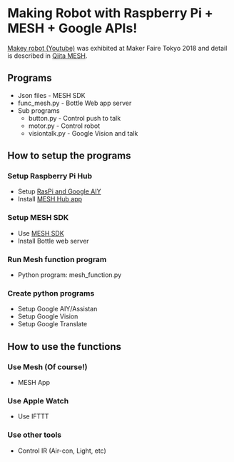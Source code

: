 # Making Robot with Raspberry Pi + MESH + Google APIs!
[Makey robot (Youtube)](https://youtu.be/Ywu2-DPss64) was exhibited at Maker Faire Tokyo 2018 and detail is described in [Qiita MESH](https://qiita.com/b94e827eb3b9ef6dadf5).
## Programs
- Json files - MESH SDK
- func_mesh.py - Bottle Web app server
- Sub programs
    - button.py - Control push to talk
    - motor.py - Control robot
    - visiontalk.py - Google Vision and talk
## How to setup the programs
 ### Setup Raspberry Pi Hub
  - Setup [RasPi and Google AIY](https://deviceplus.jp/hobby/entry_y11/)
  - Install [MESH Hub app](https://deviceplus.jp/hobby/mesh-09/)
 ### Setup MESH SDK
  - Use [MESH SDK](https://meshprj.com/sdk-jp/)
  - Install Bottle web server
 ### Run Mesh function program
  - Python program: mesh_function.py
 ### Create python programs
  - Setup Google AIY/Assistan
  - Setup Google Vision
  - Setup Google Translate
  
## How to use the functions
 ### Use Mesh (Of course!)
  - MESH App
 ### Use Apple Watch
  - Use IFTTT
 ### Use other tools
  - Control IR (Air-con, Light, etc)
